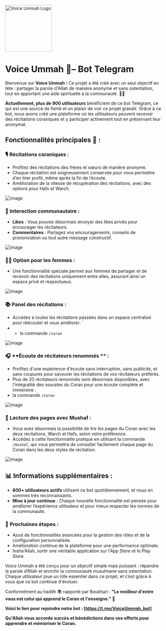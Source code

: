 <p align="left">
  <img src="https://github.com/user-attachments/assets/35b9b064-8ec2-402e-856c-f6f086ceb06e" alt="Voice Ummah Logo" width="150"/>
</p>


# Voice Ummah 🕌– Bot Telegram

Bienvenue sur **Voice Ummah** ! Ce projet a été créé avec un seul objectif en tête : partager la parole d'Allah de manière anonyme et sans ostentation, tout en apportant une aide spirituelle à la communauté. 🙏🏽

**Actuellement, plus de 900 utilisateurs** bénéficient de ce bot Telegram, ce qui est une source de fierté et un plaisir de voir ce projet grandir. Grâce à ce bot, nous avons créé une plateforme où les utilisateurs peuvent recevoir des récitations coraniques et y participer activement tout en préservant leur anonymat.




## Fonctionnalités principales 🔧 :


### 🎙️ **Récitations coraniques** :
- Profitez des récitations des frères et sœurs de manière anonyme.
- Chaque récitation est soigneusement conservée pour vous permettre d’en tirer profit, même après la fin de l’écoute.
- Amélioration de la vitesse de récupération des récitations, avec des options pour Hafs et Warch.


![image](https://github.com/user-attachments/assets/38928878-8de9-4d98-b8e0-01f3ae6e4cc4)

### 💬 **Interaction communautaire** :
- **Likes** : Vous pouvez désormais envoyer des likes privés pour encourager les récitateurs.
- **Commentaires** : Partagez vos encouragements, conseils de prononciation ou tout autre message constructif.

![image](https://github.com/user-attachments/assets/0fc57bf4-96e7-4c9b-98c4-fd4fb48a78c9)

### 🧕🏼 **Option pour les femmes** :
- Une fonctionnalité spéciale permet aux femmes de partager et de recevoir des récitations uniquement entre elles, assurant ainsi un espace privé et respectueux.
  
![image](https://github.com/user-attachments/assets/d6b3ac03-6848-4dc3-a6fa-8714e5dfcaf3)

### 📚 **Panel des récitations** :
- Accédez à toutes les récitations passées dans un espace centralisé pour réécouter et vous améliorer. `
- - la commande `/coran`

![image](https://github.com/user-attachments/assets/cbbe6828-5771-4463-89fd-363c3c73aad2)


### 🎧 **Écoute de récitateurs renommés  ** :

- Profitez d'une expérience d'écoute sans interruption, sans publicité, et sans coupures pour savourer les récitations de vos récitateurs préférés.
- Plus de 20 récitateurs renommés sont désormais disponibles, avec l'intégralité des sourates du Coran pour une écoute complète et immersive .
- la commande `/coran`
  
![image](https://github.com/user-attachments/assets/133395fe-62df-45cc-aa42-66bad35957bf)


### 📖 **Lecture des pages avec Mushaf** :

- Vous avez désormais la possibilité de lire les pages du Coran avec les deux récitations, Warch et Hafs, selon votre préférence.
- Accédez à cette fonctionnalité pratique en utilisant la commande `/mushaf`, qui vous permettra de consulter facilement chaque page du Coran dans les deux styles de récitation.
  
![image](https://github.com/user-attachments/assets/afbd44ae-3597-46c5-a005-828645b6e8b4)

  
## 📊 Informations supplémentaires :
- **600+ utilisateurs actifs** utilisent ce bot quotidiennement, et nous en sommes très reconnaissants.
- **Mise à jour continue** : Chaque nouvelle fonctionnalité est pensée pour améliorer l’expérience utilisateur et pour mieux respecter les normes de la communauté.


### 🚀 **Prochaines étapes** :
- Ajout de fonctionnalités avancées pour la gestion des rôles et de la configuration personnalisée.
- Amélioration continue de la plateforme pour une performance optimale.
- Insha'Allah, sortir une véritable application sur l'App Store et le Play Store.



Voice Ummah a été conçu pour un objectif simple mais puissant : répandre la parole d’Allah et enrichir la communauté musulmane sans ostentation. Chaque utilisateur joue un rôle essentiel dans ce projet, et c’est grâce à vous que ce bot continue d'évoluer.

Conformément au hadith 📚 rapporté par Boukhari :
**"Le meilleur d'entre vous est celui qui apprend le Coran et l'enseigne."** 🕌

**Voici le lien pour rejoindre notre bot : [https://t.me/VoiceUmmah_bot]**  

**Qu'Allah vous accorde succès et bénédictions dans vos efforts pour apprendre et mémoriser le Coran.**


